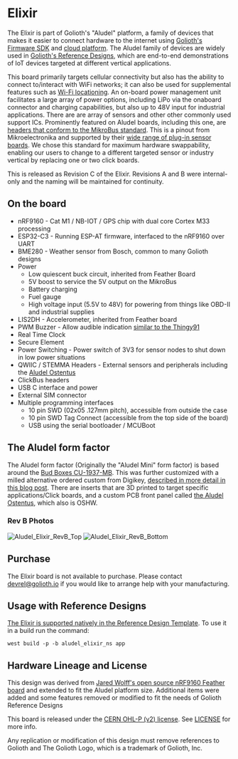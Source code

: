 # Elixir
The Elixir is part of Golioth's "Aludel" platform, a family of devices that makes it easier to connect hardware to the internet using [Golioth's Firmware SDK](https://github.com/golioth/golioth-firmware-sdk) and [cloud platform](https://console.golioth.io). The Aludel family of devices are widely used in [Golioth's Reference Designs](https://projects.golioth.io), which are end-to-end demonstrations of IoT devices targeted at different vertical applications. 

This board primarily targets cellular connectivity but also has the ability to connect to/interact with WiFi networks; it can also be used for supplemental features such as [Wi-Fi locationing](https://blog.golioth.io/a-2-geofence-wi-fi-location-here-com-esp32-c3-golioth-pipelines-and-n8n/). An on-board power management unit facilitates a large array of power options, including LiPo via the onaboard connector and charging capabilities, but also up to 48V input for industrial applications. There are are array of sensors and other other commonly used support ICs. Prominently featured on Aludel boards, including this one, are [headers that conform to the MikroBus standard](https://www.mikroe.com/mikrobus). This is a pinout from Mikroelectronika and supported by their [wide range of plug-in sensor boards](https://www.mikroe.com/click). We chose this standard for maximum hardware swappability, enabling our users to change to a different targeted sensor or industry vertical by replacing one or two click boards. 

This is released as Revision C of the Elixir. Revisions A and B were internal-only and the naming will be maintained for continuity.

## On the board
* nRF9160 - Cat M1 / NB-IOT / GPS chip with dual core Cortex M33 processing
* ESP32-C3 - Running ESP-AT firmware, interfaced to the nRF9160 over UART
* BME280 - Weather sensor from Bosch, common to many Golioth designs
* Power
  * Low quiescent buck circuit, inherited from Feather Board
  * 5V boost to service the 5V output on the MikroBus
  * Battery charging
  * Fuel gauge
  * High voltage input (5.5V to 48V) for powering from things like OBD-II and industrial supplies
* LIS2DH - Accelerometer, inherited from Feather board
* PWM Buzzer - Allow audible indication [similar to the Thingy91](https://github.com/golioth/thingy91-golioth)
* Real Time Clock
* Secure Element
* Power Switching - Power switch of 3V3 for sensor nodes to shut down in low power situations
* QWIIC / STEMMA Headers - External sensors and peripherals including the [Aludel Ostentus](https://github.com/golioth/ostentus-hw)
* ClickBus headers
* USB C interface and power
* External SIM connector
* Multiple programming interfaces
  * 10 pin SWD (02x05 .127mm pitch), accessible from outside the case
  * 10 pin SWD Tag Connect (accessible from the top side of the board)
  * USB using the serial bootloader / MCUBoot

## The Aludel form factor

The Aludel form factor (Originally the "Aludel Mini" form factor) is based around the [Bud Boxes CU-1937-MB](https://www.budind.com/product/general-use-boxes/utilibox-style-l-series-utility-boxes-2/cu-1937-mb). This was further customized with a milled alternative ordered custom from Digikey, [described in more detail in this blog post](https://blog.golioth.io/low-volume-high-mix-mechanical-enclosures-for-iot-projects/). There are inserts that are 3D printed to target specific applications/Click boards, and a custom PCB front panel called [the Aludel Ostentus](https://github.com/golioth/ostentus-hw), which also is OSHW.

### Rev B Photos
![Aludel_Elixir_RevB_Top](https://github.com/golioth/elixir-hw/assets/1212045/c5b71876-6642-4acf-9caf-4de4d8658dae)
![Aludel_Elixir_RevB_Bottom](https://github.com/golioth/elixir-hw/assets/1212045/73ac59ee-7b25-4bd9-8c28-39c761961298)

## Purchase

The Elixir board is not available to purchase. Please contact [devrel@golioth.io](mailto:devrel@golioth.io) if you would like to arrange help with your manufacturing. 

## Usage with Reference Designs

[The Elixir is supported natively in the Reference Design Template](https://github.com/golioth/reference-design-template?tab=readme-ov-file#golioth-aludel-elixir). To use it in a build run the command:

`west build -p -b aludel_elixir_ns app`

## Hardware Lineage and License

This design was derived from [Jared Wolff's open source nRF9160 Feather board](https://github.com/circuitdojo/nrf9160-feather) and extended to fit the Aludel platform size. Additional items were added and some features removed or modified to fit the needs of Golioth Reference Designs

This board is released under the [CERN OHL-P (v2) license](https://opensource.org/license/cern-ohl-p). See [LICENSE](https://github.com/golioth/elixir-hw/blob/main/LICENSE) for more info.

Any replication or modification of this design must remove references to Golioth and The Golioth Logo, which is a trademark of Golioth, Inc.
